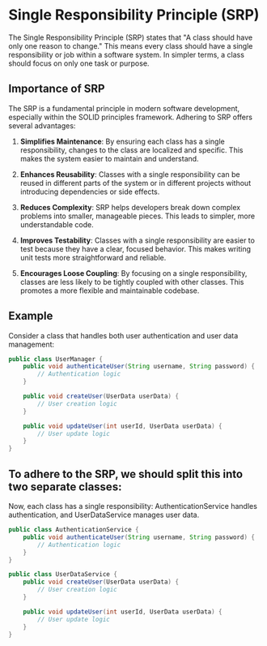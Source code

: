 # Single Responsibility Principle (SRP)

The Single Responsibility Principle (SRP) states that "A class should have only one reason to change." This means every class should have a single responsibility or job within a software system. In simpler terms, a class should focus on only one task or purpose.

## Importance of SRP

The SRP is a fundamental principle in modern software development, especially within the SOLID principles framework. Adhering to SRP offers several advantages:

1. **Simplifies Maintenance**: By ensuring each class has a single responsibility, changes to the class are localized and specific. This makes the system easier to maintain and understand.

2. **Enhances Reusability**: Classes with a single responsibility can be reused in different parts of the system or in different projects without introducing dependencies or side effects.

3. **Reduces Complexity**: SRP helps developers break down complex problems into smaller, manageable pieces. This leads to simpler, more understandable code.

4. **Improves Testability**: Classes with a single responsibility are easier to test because they have a clear, focused behavior. This makes writing unit tests more straightforward and reliable.

5. **Encourages Loose Coupling**: By focusing on a single responsibility, classes are less likely to be tightly coupled with other classes. This promotes a more flexible and maintainable codebase.

## Example

Consider a class that handles both user authentication and user data management:

```java
public class UserManager {
    public void authenticateUser(String username, String password) {
        // Authentication logic
    }

    public void createUser(UserData userData) {
        // User creation logic
    }

    public void updateUser(int userId, UserData userData) {
        // User update logic
    }
}
```

## To adhere to the SRP, we should split this into two separate classes:

Now, each class has a single responsibility: AuthenticationService handles authentication, and UserDataService manages user data.

```java
public class AuthenticationService {
    public void authenticateUser(String username, String password) {
        // Authentication logic
    }
}

public class UserDataService {
    public void createUser(UserData userData) {
        // User creation logic
    }

    public void updateUser(int userId, UserData userData) {
        // User update logic
    }
}
